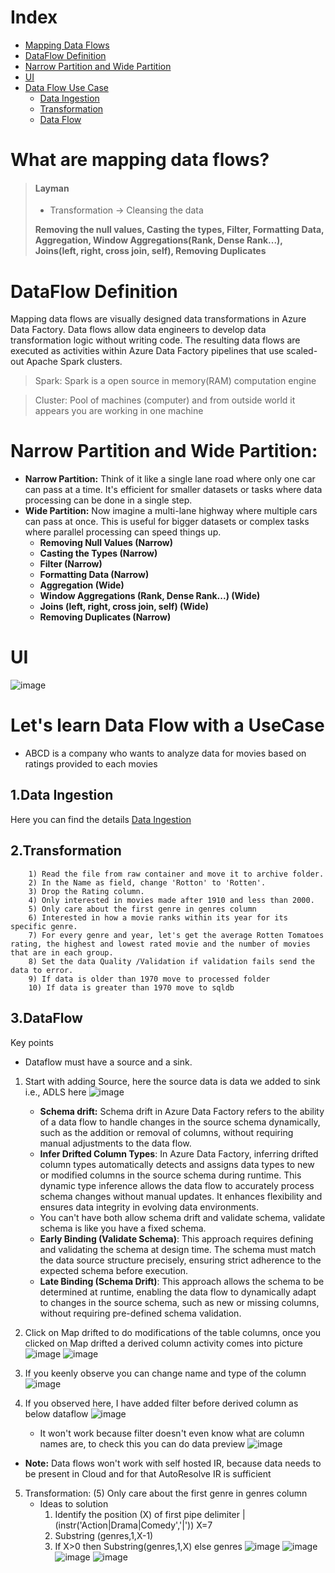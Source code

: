 # Index
- [Mapping Data Flows](#what-are-mapping-data-flows)
- [DataFlow Definition](#dataflow-definition)
- [Narrow Partition and Wide Partition](#narrow-partition-and-wide-partition)
- [UI](#ui)
- [Data Flow Use Case](#lets-learn-data-flow-with-a-usecase)
  - [Data Ingestion](#1data-ingestion)
  - [Transformation](#2transformation)
  - [Data Flow](#3dataflow)


# What are mapping data flows?
        
> #### Layman
>
> - Transformation  -> Cleansing the data
> 
> **Removing the null values, Casting the types, Filter, Formatting Data, Aggregation, Window Aggregations(Rank, Dense Rank...), Joins(left, right, cross join, self), Removing Duplicates**

# DataFlow Definition
Mapping data flows are visually designed data transformations in Azure Data Factory. 
Data flows allow data engineers to develop data transformation logic without writing code. The resulting data flows are executed as activities within Azure Data Factory pipelines that use scaled-out Apache Spark clusters.

  > Spark: Spark is a open source in memory(RAM) computation engine
    
  > Cluster: Pool of machines (computer) and from outside world it appears you are working in one machine

# Narrow Partition and Wide Partition:

- **Narrow Partition:** Think of it like a single lane road where only one car can pass at a time. It's efficient for smaller datasets or tasks where data processing can be done in a single step.
- **Wide Partition:** Now imagine a multi-lane highway where multiple cars can pass at once. This is useful for bigger datasets or complex tasks where parallel processing can speed things up.
    - **Removing Null Values (Narrow)**
    - **Casting the Types (Narrow)**
    - **Filter (Narrow)**
    - **Formatting Data (Narrow)**
    - **Aggregation (Wide)**
    - **Window Aggregations (Rank, Dense Rank...) (Wide)**
    - **Joins (left, right, cross join, self) (Wide)**
    - **Removing Duplicates (Narrow)**

# UI
![image](https://github.com/SandeepAnala1/AzureDataEnginnering_Notes/assets/163712602/82d78b19-a70b-4da3-837f-2df8ca08b5c3)

# Let's learn Data Flow with a UseCase
- ABCD is a company who wants to analyze data for movies based on ratings provided to each movies
  
## 1.Data Ingestion
Here you can find the details [Data Ingestion](https://github.com/SandeepAnala1/AzureDataEnginnering_Notes/blob/main/Hands-On%20Labs/Copy%20github%20csv%20to%20ADLS.md)

## 2.Transformation
        1) Read the file from raw container and move it to archive folder. 
        2) In the Name as field, change 'Rotton' to 'Rotten'.
        3) Drop the Rating column.
        4) Only interested in movies made after 1910 and less than 2000.
        5) Only care about the first genre in genres column
        6) Interested in how a movie ranks within its year for its specific genre.
        7) For every genre and year, let's get the average Rotten Tomatoes rating, the highest and lowest rated movie and the number of movies that are in each group.
        8) Set the data Quality /Validation if validation fails send the data to error.
        9) If data is older than 1970 move to processed folder
        10) If data is greater than 1970 move to sqldb

## 3.DataFlow
Key points
- Dataflow must have a source and a sink.

1. Start with adding Source, here the source data is data we added to sink i.e., ADLS here
![image](https://github.com/SandeepAnala1/AzureDataEnginnering_Notes/assets/163712602/4bc73adb-1e40-4f00-b956-3a4276c943dd)

   - **Schema drift:** Schema drift in Azure Data Factory refers to the ability of a data flow to handle changes in the source schema dynamically, such as the addition or removal of columns, without requiring manual  adjustments to the data flow.
   - **Infer Drifted Column Types**: In Azure Data Factory, inferring drifted column types automatically detects and assigns data types to new or modified columns in the source schema during runtime. This dynamic type inference allows the data flow to accurately process schema changes without manual updates. It enhances flexibility and ensures data integrity in evolving data environments.
   - You can't have both allow schema drift and validate schema, validate schema is like you have a fixed schema. 
   - **Early Binding (Validate Schema)**: This approach requires defining and validating the schema at design time. The schema must match the data source structure precisely, ensuring strict adherence to the expected schema before execution.
   - **Late Binding (Schema Drift)**: This approach allows the schema to be determined at runtime, enabling the data flow to dynamically adapt to changes in the source schema, such as new or missing columns, without requiring pre-defined schema validation.

2. Click on Map drifted to do modifications of the table columns, once you clicked on Map drifted a derived column activity comes into picture
![image](https://github.com/SandeepAnala1/AzureDataEnginnering_Notes/assets/163712602/d3ee3e47-6eb0-4d14-bdb3-e8f74d27f54a)
![image](https://github.com/SandeepAnala1/AzureDataEnginnering_Notes/assets/163712602/1baf65e8-dec2-4824-9f57-e177fc8744c6)

3. If you keenly observe you can change name and type of the column
![image](https://github.com/SandeepAnala1/AzureDataEnginnering_Notes/assets/163712602/a992f676-f935-4768-8984-fd1b8a505644)
4. If you observed here, I have added filter before derived column as below dataflow
![image](https://github.com/SandeepAnala1/AzureDataEnginnering_Notes/assets/163712602/9cc7ea3d-f4c4-4117-a2a4-7a367836ecdf)
   - It won't work because filter doesn't even know what are column names are, to check this you can do data preview
![image](https://github.com/SandeepAnala1/AzureDataEnginnering_Notes/assets/163712602/469a3ca9-d52d-4c3e-bffb-ac5a7128c6bb)

- **Note:** Data flows won't work with self hosted IR, because data needs to be present in Cloud and for that AutoResolve IR is sufficient

5. Transformation: (5) Only care about the first genre in genres column
   - Ideas to solution
        1) Identify the position (X) of first pipe delimiter | (instr('Action|Drama|Comedy','|')) X=7
        2) Substring (genres,1,X-1)
        3) If X>0 then Substring(genres,1,X) else genres
![image](https://github.com/SandeepAnala1/AzureDataEnginnering_Notes/assets/163712602/40fdb105-69ff-41ea-867e-0c90e940571d)
![image](https://github.com/SandeepAnala1/AzureDataEnginnering_Notes/assets/163712602/62e59fac-fccc-4d36-9ce3-94adc59848d5)
![image](https://github.com/SandeepAnala1/AzureDataEnginnering_Notes/assets/163712602/50614baa-5d8f-4255-ad0b-0a1c92c7159e)
![image](https://github.com/SandeepAnala1/AzureDataEnginnering_Notes/assets/163712602/9f5bfa7c-b06a-40b9-b68f-62fd6982055c)



           
     
        

































